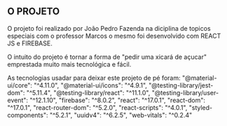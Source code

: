## O PROJETO

O projeto foi realizado por João Pedro Fazenda
na diciplina de topicos especiais com o professor Marcos
o mesmo foi desenvolvido com REACT JS e FIREBASE.

O intuito do projeto é tornar a forma de "pedir uma xicará de
açucar" emprestada muito mais tecnológica e fácil.

As tecnologias usadar para deixar este projeto de pé foram:
    "@material-ui/core": "^4.11.0",
    "@material-ui/icons": "^4.9.1",
    "@testing-library/jest-dom": "^5.11.4",
    "@testing-library/react": "^11.1.0",
    "@testing-library/user-event": "^12.1.10",
    "firebase": "^8.0.2",
    "react": "^17.0.1",
    "react-dom": "^17.0.1",
    "react-router-dom": "^5.2.0",
    "react-scripts": "^4.0.1",
    "styled-components": "^5.2.1",
    "uuidv4": "^6.2.5",
    "web-vitals": "^0.2.4"
